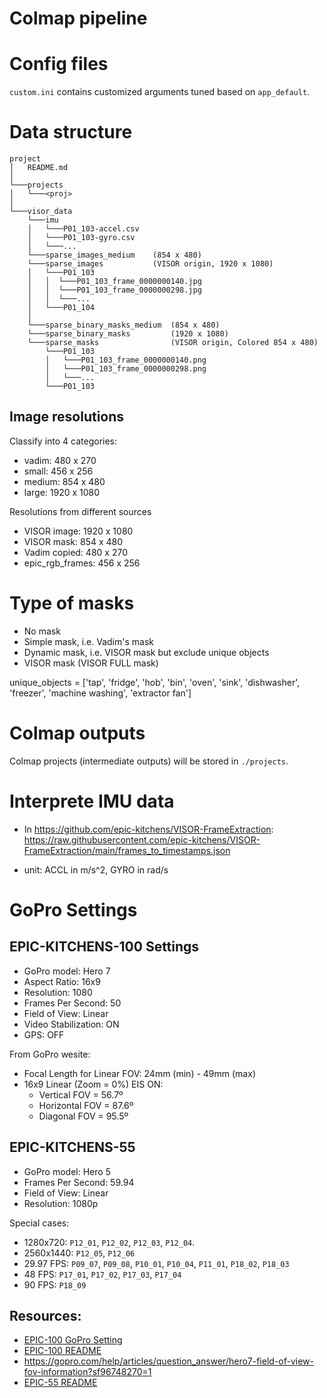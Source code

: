 # Colmap pipeline

# Config files

`custom.ini` contains customized arguments tuned based on `app_default`.

# Data structure

```
project
│   README.md
│
└───projects
│   └───<proj>
│
└───visor_data
    └───imu
    │   └───P01_103-accel.csv
    │   └───P01_103-gyro.csv
    │   └───...
    └───sparse_images_medium    (854 x 480)
    └───sparse_images           (VISOR origin, 1920 x 1080)
    │   └───P01_103
    │   │  └───P01_103_frame_0000000140.jpg
    │   │  └───P01_103_frame_0000000298.jpg
    │   │  └───...
    │   └───P01_104
    │
    └───sparse_binary_masks_medium  (854 x 480)
    └───sparse_binary_masks         (1920 x 1080)
    └───sparse_masks                (VISOR origin, Colored 854 x 480)
        └───P01_103
        │   └───P01_103_frame_0000000140.png
        │   └───P01_103_frame_0000000298.png
        │   └───...
        └───P01_103
```

## Image resolutions

Classify into 4 categories:
- vadim: 480 x 270
- small: 456 x 256
- medium: 854 x 480
- large: 1920 x 1080

Resolutions from different sources
- VISOR image: 1920 x 1080
- VISOR mask: 854 x 480
- Vadim copied: 480 x 270
- epic_rgb_frames: 456 x 256

# Type of masks
- No mask
- Simple mask, i.e. Vadim's mask
- Dynamic mask, i.e. VISOR mask but exclude unique objects
- VISOR mask (VISOR FULL mask)

unique_objects = 
    ['tap', 'fridge', 'hob', 'bin', 'oven', 'sink', 'dishwasher', 'freezer', 'machine washing', 'extractor fan']

# Colmap outputs

Colmap projects (intermediate outputs) will be stored in `./projects`.

# Interprete IMU data

- In https://github.com/epic-kitchens/VISOR-FrameExtraction:
https://raw.githubusercontent.com/epic-kitchens/VISOR-FrameExtraction/main/frames_to_timestamps.json

- unit: ACCL in m/s^2, GYRO in rad/s

# GoPro Settings

## EPIC-KITCHENS-100 Settings

- GoPro model:      Hero 7
- Aspect Ratio:     16x9
- Resolution:       1080
- Frames Per Second:    50
- Field of View:        Linear
- Video Stabilization:  ON
- GPS:                  OFF

From GoPro wesite:

- Focal Length for Linear FOV:  24mm (min) - 49mm (max)
- 16x9 Linear (Zoom = 0%) EIS ON:  
    - Vertical FOV = 56.7º  
    - Horizontal FOV = 87.6º  
    - Diagonal FOV = 95.5º

## EPIC-KITCHENS-55

- GoPro model:          Hero 5
- Frames Per Second:    59.94
- Field of View:        Linear
- Resolution:           1080p

Special cases:

* 1280x720: `P12_01`, `P12_02`, `P12_03`, `P12_04`.
* 2560x1440: `P12_05`, `P12_06` 
* 29.97 FPS: `P09_07`, `P09_08`, `P10_01`, `P10_04`, `P11_01`, `P18_02`,
    `P18_03`
* 48 FPS: `P17_01`, `P17_02`, `P17_03`, `P17_04`
* 90 FPS: `P18_09`

## Resources: 

- [EPIC-100 GoPro Setting](https://data.bris.ac.uk/datasets/2g1n6qdydwa9u22shpxqzp0t8m/AcquisitionGuidelines/GoProSettings_1.jpg)
- [EPIC-100 README](https://data.bris.ac.uk/datasets/2g1n6qdydwa9u22shpxqzp0t8m/readme.txt)
- https://gopro.com/help/articles/question_answer/hero7-field-of-view-fov-information?sf96748270=1
- [EPIC-55 README](https://data.bris.ac.uk/datasets/3h91syskeag572hl6tvuovwv4d/readme.txt)
